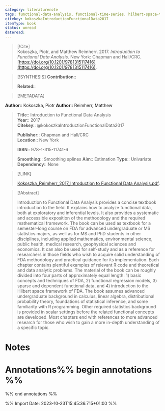 ```yaml
---
category: literaturenote
tags: functional-data-analysis, functional-time-series, hilbert-space-theory, functional-regression
citekey: kokoszkaIntroductionFunctionalData2017
itemType: book
status: unread  
dateread:  
---
```


> [!Cite]  
> Kokoszka, Piotr, and Matthew Reimherr. 2017. _Introduction to Functional Data Analysis_. New York: Chapman and Hall/CRC. [https://doi.org/10.1201/9781315117416](https://doi.org/10.1201/9781315117416).

> [!SYNTHESIS] 
>**Contribution**::
>
>**Related**:: 
>

> [!METADATA]  
>
**Author**:: Kokoszka, Piotr
**Author**:: Reimherr, Matthew<br>
> **Title**:: Introduction to Functional Data Analysis    
> **Year**:: 2017     
> **Citekey**:: @kokoszkaIntroductionFunctionalData2017    
>    
>    
>     
>    
>**Publisher**:: Chapman and Hall/CRC    
>**Location**:: New York     
>    
>    
>**ISBN**:: 978-1-315-11741-6
>
>**Smoothing**:: Smoothing splines
>**Aim**:: Estimation
>**Type**:: Univariate 
>**Dependency**:: None

> [!LINK] 
>
> [Kokoszka_Reimherr_2017_Introduction to Functional Data Analysis.pdf](file:///Users/steven/Library/CloudStorage/GoogleDrive-steven.golovkine@ul.ie/My%20Drive/bibliography/Chapman%20and%20Hall/CRC/2017/Kokoszka_Reimherr_2017_Introduction%20to%20Functional%20Data%20Analysis.pdf).

>[!Abstract]
>
>Introduction to Functional Data Analysis provides a concise textbook introduction to the field. It explains how to analyze functional data, both at exploratory and inferential levels. It also provides a systematic and accessible exposition of the methodology and the required mathematical framework. The book can be used as textbook for a semester-long course on FDA for advanced undergraduate or MS statistics majors, as well as for MS and PhD students in other disciplines, including applied mathematics, environmental science, public health, medical research, geophysical sciences and economics. It can also be used for self-study and as a reference for researchers in those fields who wish to acquire solid understanding of FDA methodology and practical guidance for its implementation. Each chapter contains plentiful examples of relevant R code and theoretical and data analytic problems. The material of the book can be roughly divided into four parts of approximately equal length: 1) basic concepts and techniques of FDA, 2) functional regression models, 3) sparse and dependent functional data, and 4) introduction to the Hilbert space framework of FDA. The book assumes advanced undergraduate background in calculus, linear algebra, distributional probability theory, foundations of statistical inference, and some familiarity with R programming. Other required statistics background is provided in scalar settings before the related functional concepts are developed. Most chapters end with references to more advanced research for those who wish to gain a more in-depth understanding of a specific topic.
>>


# Notes<br>
# Annotations%% begin annotations %%  
 
  
%% end annotations %%

%% Import Date: 2023-10-23T15:45:36.715+01:00 %%
